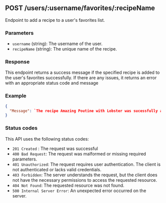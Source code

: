 
## POST /users/:username/favorites/:recipeName

Endpoint to add a recipe to a user's favorites list.

### Parameters

- `username` (string): The username of the user.
- `recipeName` (string): The unique name of the recipe.

### Response

This endpoint returns a success message if the specified recipe is added to the user's favorites successfully. 
If there are any issues, it returns an error with an appropriate status code and message

### Example

```json
{
  "Message": `The recipe Amazing Poutine with Lobster was sucessfully add as favorite for john-doe`
}
```
### Status codes
This API uses the following status codes:

- `201 Created` : The request was successful
- `400 Bad Request`: The request was malformed or missing required parameters.
- `401 Unauthorized`: The request requires user authentication. The client is not authenticated or lacks valid credentials.
- `403 Forbidden`: The server understands the request, but the client does not have the necessary permissions to access the requested resource.
- `404 Not Found`: The requested resource was not found.
- `500 Internal Server Error`: An unexpected error occurred on the server.

